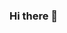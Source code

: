 ### Hi there 👋

<!--
**habibullah-sorosh/habibullah-sorosh** is a ✨ _special_ ✨ repository because its `README.md` (this file) appears on your GitHub profile.

## Here are some ideas to get you started:

- 🔭 I’m currently working on HTML and CSS 
- 🌱 I’m currently learning Bootstrap
- 👯 I’m looking to collaborate on an organization
- 🤔 I’m looking for help with Web Design 
- 💬 Ask me about Web Design
- 📫 How to reach me:  
- 😄 Pronouns: ...
- ⚡ Fun fact: ...
-->
